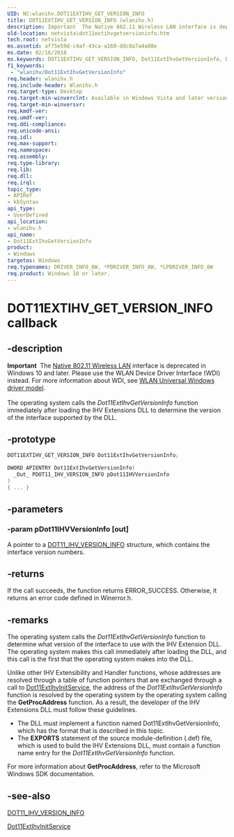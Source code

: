 ```yaml
---
UID: NC:wlanihv.DOT11EXTIHV_GET_VERSION_INFO
title: DOT11EXTIHV_GET_VERSION_INFO (wlanihv.h)
description: Important  The Native 802.11 Wireless LAN interface is deprecated in Windows 10 and later.
old-location: netvista\dot11extihvgetversioninfo.htm
tech.root: netvista
ms.assetid: af75e59d-c4af-43ca-a160-ddc8a7a4a88e
ms.date: 02/16/2018
ms.keywords: DOT11EXTIHV_GET_VERSION_INFO, Dot11ExtIhvGetVersionInfo, Dot11ExtIhvGetVersionInfo callback function [Network Drivers Starting with Windows Vista], Native_802.11_IHV_Ext_1b6acc66-1f69-45c3-8596-3f0c96e21a91.xml, netvista.dot11extihvgetversioninfo, wlanihv/Dot11ExtIhvGetVersionInfo
f1_keywords:
 - "wlanihv/Dot11ExtIhvGetVersionInfo"
req.header: wlanihv.h
req.include-header: Wlanihv.h
req.target-type: Desktop
req.target-min-winverclnt: Available in Windows Vista and later versions of the Windows operating   systems.
req.target-min-winversvr:
req.kmdf-ver:
req.umdf-ver:
req.ddi-compliance:
req.unicode-ansi:
req.idl:
req.max-support:
req.namespace:
req.assembly:
req.type-library:
req.lib:
req.dll:
req.irql:
topic_type:
- APIRef
- kbSyntax
api_type:
- UserDefined
api_location:
- wlanihv.h
api_name:
- Dot11ExtIhvGetVersionInfo
product:
- Windows
targetos: Windows
req.typenames: DRIVER_INFO_8W, *PDRIVER_INFO_8W, *LPDRIVER_INFO_8W
req.product: Windows 10 or later.
---
```


# DOT11EXTIHV_GET_VERSION_INFO callback


## -description


<div class="alert"><b>Important</b>  The <a href="https://docs.microsoft.com/previous-versions/windows/hardware/wireless/ff560689(v=vs.85)">Native 802.11 Wireless LAN</a> interface is deprecated in Windows 10 and later. Please use the WLAN Device Driver Interface (WDI) instead. For more information about WDI, see <a href="https://docs.microsoft.com/windows-hardware/drivers/network/wifi-universal-driver-model">WLAN Universal Windows driver model</a>.</div><div> </div>The operating system calls the
  <i>Dot11ExtIhvGetVersionInfo</i> function immediately after loading the IHV Extensions DLL to determine the
  version of the interface supported by the DLL.


## -prototype


```cpp
DOT11EXTIHV_GET_VERSION_INFO Dot11ExtIhvGetVersionInfo;

DWORD APIENTRY Dot11ExtIhvGetVersionInfo(
  _Out_ PDOT11_IHV_VERSION_INFO pDot11IHVVersionInfo
)
{ ... }
```


## -parameters




### -param pDot11IHVVersionInfo [out]

A pointer to a
     <a href="..\wlanihv\ns-wlanihv-_dot11_ihv_version_info.md">DOT11_IHV_VERSION_INFO</a> structure,
     which contains the interface version numbers.


## -returns



If the call succeeds, the function returns ERROR_SUCCESS. Otherwise, it returns an error code
     defined in
     Winerror.h.




## -remarks



The operating system calls the
    <i>Dot11ExtIhvGetVersionInfo</i> function to determine what version of the interface to use with the IHV
    Extension DLL. The operating system makes this call immediately after loading the DLL, and this call is
    the first that the operating system makes into the DLL.

Unlike other IHV Extensibility and Handler functions, whose addresses are resolved through a table of
    function pointers that are exchanged through a call to
    <a href="..\wlanihv\nc-wlanihv-dot11extihv_init_service.md">Dot11ExtIhvInitService</a>, the
    address of the
    <i>Dot11ExtIhvGetVersionInfo</i> function is resolved by the operating system by the operating system
    calling the
    <b>GetProcAddress</b> function. As a result, the developer of the IHV Extensions DLL must follow these
    guidelines.

<ul>
<li>
The DLL must implement a function named Dot11ExtIhvGetVersionInfo, which has the format that is
      described in this topic.

</li>
<li>
The
      <b>EXPORTS</b> statement of the source module-definition (.def) file, which is used to build the IHV
      Extensions DLL, must contain a function name entry for the
      <i>Dot11ExtIhvGetVersionInfo</i> function.

</li>
</ul>
For more information about
    <b>GetProcAddress</b>, refer to the Microsoft Windows SDK documentation.




## -see-also

<a href="..\wlanihv\ns-wlanihv-_dot11_ihv_version_info.md">DOT11_IHV_VERSION_INFO</a>



<a href="..\wlanihv\nc-wlanihv-dot11extihv_init_service.md">Dot11ExtIhvInitService</a>



 

 


